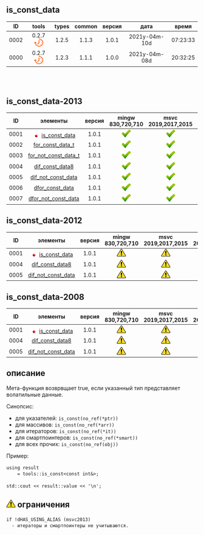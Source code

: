 ﻿
[S]: ../../../icons/star-down.png
[P]: ../../../icons/progress.png
[V]: ../../../icons/success.png
[X]: ../../../icons/failed.png
[D]: ../../../icons/danger.png
[E]: ../../../icons/empty.png
[N]: ../../../icons/na.png

is_const_data
---

| **ID** | tools           | types | common | версия |     дата      |  время   |  
|:------:|:---------------:|:-----:|:------:|:------:|:-------------:|:--------:|  
|  0002  | 0.2.7 [![P]][M] | 1.2.5 | 1.1.3  | 1.0.1  | 2021y-04m-10d | 07:23:33 |  
|  0000  | 0.2.7 [![P]][M] | 1.2.3 | 1.1.1  | 1.0.0  | 2021y-04m-08d | 20:32:25 |  

<br/>
<br/>

is_const_data-2013
---

| **ID** | элементы                     | версия | mingw 830,720,710 | msvc 2019,2017,2015 | msvc 2013,2012,2010,2008                |  
|:------:|:----------------------------:|:------:|:-----------------:|:-------------------:|:---------------------------------------:|  
|  0001  | [![S]][M] [is_const_data][M] | 1.0.1  |   [![V]][MINGW]   |   [![V]][VS-NEW]    | [![V]][0] [![N]][0] [![N]][0] [![N]][0] |  
|  0002  | [for_const_data_t][M]        | 1.0.1  |   [![V]][MINGW]   |   [![V]][VS-NEW]    | [![V]][0] [![N]][0] [![N]][0] [![N]][0] |  
|  0003  | [for_not_const_data_t][M]    | 1.0.1  |   [![V]][MINGW]   |   [![V]][VS-NEW]    | [![V]][0] [![N]][0] [![N]][0] [![N]][0] |  
|  0004  | [dif_const_data8][M]         | 1.0.1  |   [![V]][MINGW]   |   [![V]][VS-NEW]    | [![V]][0] [![N]][0] [![N]][0] [![N]][0] |  
|  0005  | [dif_not_const_data][M]      | 1.0.1  |   [![V]][MINGW]   |   [![V]][VS-NEW]    | [![V]][0] [![N]][0] [![N]][0] [![N]][0] |  
|  0006  | [dfor_const_data][M]         | 1.0.1  |   [![V]][MINGW]   |   [![V]][VS-NEW]    | [![V]][0] [![N]][0] [![N]][0] [![N]][0] |  
|  0007  | [dfor_not_const_data][M]     | 1.0.1  |   [![V]][MINGW]   |   [![V]][VS-NEW]    | [![V]][0] [![N]][0] [![N]][0] [![N]][0] |  

is_const_data-2012
---

| **ID** | элементы                     | версия | mingw 830,720,710 | msvc 2019,2017,2015 | msvc 2013,2012,2010,2008                |  
|:------:|:----------------------------:|:------:|:-----------------:|:-------------------:|:---------------------------------------:|  
|  0001  | [![S]][M] [is_const_data][M] | 1.0.1  |     [![D]][0]     |     [![D]][0]       | [![D]][0] [![D]][0] [![N]][0] [![N]][0] |  
|  0004  | [dif_const_data8][M]         | 1.0.1  |     [![D]][0]     |     [![D]][0]       | [![D]][0] [![D]][0] [![N]][0] [![N]][0] |  
|  0005  | [dif_not_const_data][M]      | 1.0.1  |     [![D]][0]     |     [![D]][0]       | [![D]][0] [![D]][0] [![N]][0] [![N]][0] |  

is_const_data-2008
---

| **ID** | элементы                     | версия | mingw 830,720,710 | msvc 2019,2017,2015 | msvc 2013,2012,2010,2008 |  
|:------:|:----------------------------:|:------:|:-----------------:|:-------------------:|:------------------------:|  
|  0001  | [![S]][M] [is_const_data][M] | 1.0.1  |     [![D]][0]     |      [![D]][0]      |        [![D]][0]         |  
|  0004  | [dif_const_data8][M]         | 1.0.1  |     [![D]][0]     |      [![D]][0]      |        [![D]][0]         |  
|  0005  | [dif_not_const_data][M]      | 1.0.1  |     [![D]][0]     |      [![D]][0]      |        [![D]][0]         |  

[M]:       #find_type     "true, если find_type обнаружит указанный тип в списке"  
[MINGW]:   #mingw-new     "поддержка компиляторов mingw"  
[VS-NEW]:  #msvc-new      "поддержка новых компиляторов msvc"  
[VS-OLD]:  #msvc-old      "поддержка старых компиляторов msvc"  
[0]:       #-ограничения  "различия в логике работы для старых компиляторов"  

описание
--------
Мета-функция возврвщает true, 
если указанный тип представляет волатильные данные.  

Синопсис:  
  - для указателей:     `is_const(no_ref(*ptr))`  
  - для массивов:       `is_const(no_ref(*arr))`  
  - для итераторов:     `is_const(no_ref(*it))`  
  - для смартпоинтеров: `is_const(no_ref(*smart))`  
  - для всех прочих:    `is_const(no_ref(obj))`  

Пример:  

```
using result 
    = tools::is_const<const int&>;

std::cout << result::value << '\n';
```

[![D]][M] ограничения
---------------------
```
if !dHAS_USING_ALIAS (msvc2013)
  - итераторы и смартпоинтеры не учитываются.
```